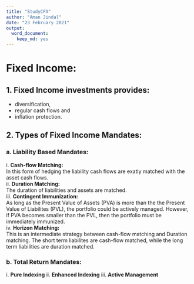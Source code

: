 ```yaml
---
title: "StudyCFA"
author: "Aman Jindal"
date: "23 February 2021"
output: 
  word_document: 
    keep_md: yes
---
```


# Fixed Income:

## 1. Fixed Income investments provides:
- diversification,
- regular cash flows and 
- inflation protection.

## 2. Types of Fixed Income Mandates:

### a. Liability Based Mandates:

  i. **Cash-flow Matching:**<br>
    In this form of hedging the liability cash flows are exatly matched with the asset cash flows.<br>
  ii. **Duration Matching:**<br> 
    The duration of liabilities and assets are matched.<br> 
  iii. **Contingent Immunization:**<br>
    As long as the Present Value of Assets (PVA) is more than the the Present Value of Liabilites (PVL), the portfolio could         be actively managed. However, if PVA becomes smaller than the PVL, then the portfolio must be immediately immunized.<br>
  iv. **Horizon Matching:**<br>
    This is an intermediate strategy between cash-flow matching and Duration matching. The short term liabilites are                 cash-flow matched, while the long term liabilities are duration matched.<br>

### b. Total Return Mandates:

  i. **Pure Indexing**
  ii. **Enhanced Indexing**
  iii. **Active Management**
        

            
    
    
    
    
    
    
